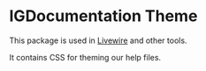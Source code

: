 # IGDocumentation Theme

This package is used in [Livewire](https://github.com/Infragistics/livewire) and other tools.

It contains CSS for theming our help files.